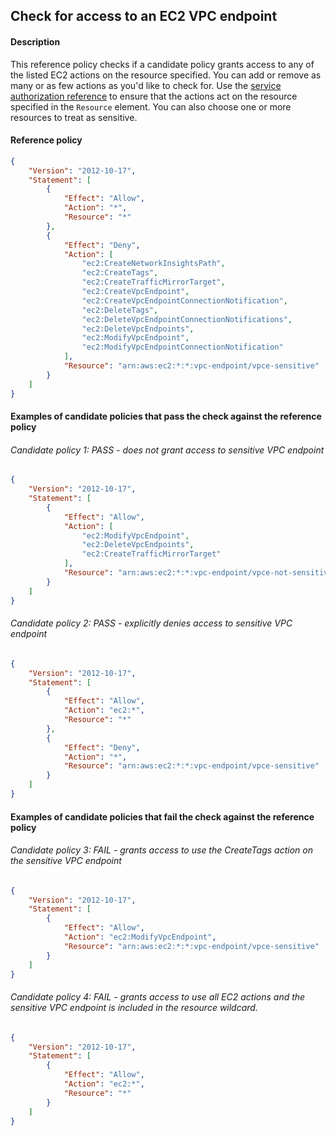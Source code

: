 ## Check for access to an EC2 VPC endpoint

#### Description

This reference policy checks if a candidate policy grants access to any of the listed EC2 actions on the resource specified. You can add or remove as many or as few actions as you'd like to check for. Use the [service authorization reference](https://docs.aws.amazon.com/service-authorization/latest/reference/reference_policies_actions-resources-contextkeys.html) to ensure that the actions act on the resource specified in the ```Resource``` element.  You can also choose one or more resources to treat as sensitive.


#### Reference policy
```json
{
    "Version": "2012-10-17",
    "Statement": [
        {
            "Effect": "Allow",
            "Action": "*",
            "Resource": "*"
        },
        {
            "Effect": "Deny",
            "Action": [
                "ec2:CreateNetworkInsightsPath",
                "ec2:CreateTags",
                "ec2:CreateTrafficMirrorTarget",
                "ec2:CreateVpcEndpoint",
                "ec2:CreateVpcEndpointConnectionNotification",
                "ec2:DeleteTags",
                "ec2:DeleteVpcEndpointConnectionNotifications",
                "ec2:DeleteVpcEndpoints",
                "ec2:ModifyVpcEndpoint",
                "ec2:ModifyVpcEndpointConnectionNotification"
            ],
            "Resource": "arn:aws:ec2:*:*:vpc-endpoint/vpce-sensitive"
        }
    ]
}
```

#### Examples of candidate policies that pass the check against the reference policy

###### Candidate policy 1: PASS - does not grant access to sensitive VPC endpoint
```json
{
    "Version": "2012-10-17",
    "Statement": [
        {
            "Effect": "Allow",
            "Action": [
                "ec2:ModifyVpcEndpoint",
                "ec2:DeleteVpcEndpoints",
                "ec2:CreateTrafficMirrorTarget"
            ],
            "Resource": "arn:aws:ec2:*:*:vpc-endpoint/vpce-not-sensitive"
        }
    ]
}
```

###### Candidate policy 2: PASS - explicitly denies access to sensitive VPC endpoint
```json
{
    "Version": "2012-10-17",
    "Statement": [
        {
            "Effect": "Allow",
            "Action": "ec2:*",
            "Resource": "*"
        }, 
        {
            "Effect": "Deny",
            "Action": "*",
            "Resource": "arn:aws:ec2:*:*:vpc-endpoint/vpce-sensitive"
        }
    ]
}
```

#### Examples of candidate policies that fail the check against the reference policy

###### Candidate policy 3: FAIL - grants access to use the CreateTags action on the sensitive VPC endpoint
```json
{
    "Version": "2012-10-17",
    "Statement": [
        {
            "Effect": "Allow",
            "Action": "ec2:ModifyVpcEndpoint",
            "Resource": "arn:aws:ec2:*:*:vpc-endpoint/vpce-sensitive"
        }
    ]
}
```

###### Candidate policy 4: FAIL - grants access to use all EC2 actions and the sensitive VPC endpoint is included in the resource wildcard.
```json
{
    "Version": "2012-10-17",
    "Statement": [
        {
            "Effect": "Allow",
            "Action": "ec2:*",
            "Resource": "*"
        }
    ]
}
```
